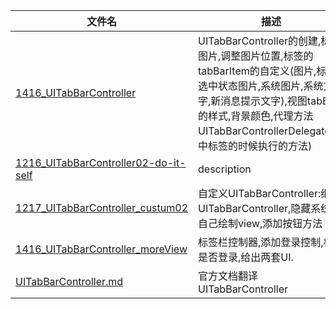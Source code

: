| 文件名 |  描述 |
| ------------- | ------------ |
|[1416_UITabBarController](https://github.com/urmyfaith/roadofios/tree/master/UIProjects/1216_week7_day2/1416_UITabBarController)| UITabBarController的创建,标题,图片,调整图片位置,标签的tabBarItem的自定义(图片,标签,选中状态图片,系统图片,系统文字,新消息提示文字),视图tabBar的样式,背景颜色,代理方法UITabBarControllerDelegate(选中标签的时候执行的方法) |
|[1216_UITabBarController02-do-it-self](https://github.com/urmyfaith/roadofios/tree/master/UIProjects/1216_week7_day2/1216_UITabBarController02-do-it-self)| description |
|[1217_UITabBarController_custum02](https://github.com/urmyfaith/roadofios/tree/master/UIProjects/1216_week7_day2/1217_UITabBarController_custum02)| 自定义UITabBarController:继承UITabBarController,隐藏系统的,自己绘制view,添加按钮方法 |
|[1416_UITabBarController_moreView](https://github.com/urmyfaith/roadofios/tree/master/UIProjects/1216_week7_day2/1416_UITabBarController_moreView)| 标签栏控制器,添加登录控制,根据是否登录,给出两套UI. |
|[UITabBarController.md](https://github.com/urmyfaith/roadofios/tree/master/UIProjects/1216_week7_day2/UITabBarController.md)| 官方文档翻译UITabBarController |